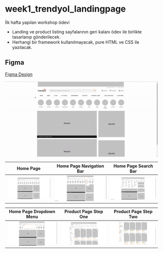 # week1_trendyol_landingpage

İlk hafta yapılan workshop ödevi

- Landing ve product listing sayfalarının geri kalanı ödev ile birlikte tasarlanıp gönderilecek.
- Herhangi bir framework kullanılmayacak, pure HTML ve CSS ile yazılacak.

## Figma

[Figma Design](https://www.figma.com/file/IwnhPC5WBglAFGc0MJ6wXj/Trendyol-Front-End-Bootcamp?node-id=0%3A1)

<p align="center">
<img src="/assets/screenshots/site.gif"> 
</p>

|                     Home Page                     |             Home Page Navigation Bar              |                Home Page Search Bar                 |
| :-----------------------------------------------: | :-----------------------------------------------: | :-------------------------------------------------: |
| <img src="/assets/screenshots/home-page-one.png"> | <img src="/assets/screenshots/home-page-two.png"> | <img src="/assets/screenshots/home-page-three.png"> |

|              Home Page Dropdown Menu               |                Product Page Step One                 |                Product Page Step Two                 |
| :------------------------------------------------: | :--------------------------------------------------: | :--------------------------------------------------: |
| <img src="/assets/screenshots/home-page-four.png"> | <img src="/assets/screenshots/product-page-one.png"> | <img src="/assets/screenshots/product-page-two.png"> |
